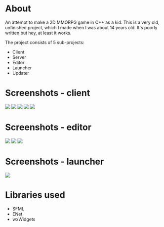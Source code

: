 # About
An attempt to make a 2D MMORPG game in C++ as a kid. This is a very old, unfinished project, which I made when I was about 14 years old. It's poorly written but hey, at least it works.

The project consists of 5 sub-projects:
- Client
- Server
- Editor
- Launcher
- Updater

# Screenshots - client
<img src="http://i.imgur.com/0x3UTn8.png">
<img src="http://i.imgur.com/PflwMm9.png">
<img src="http://i.imgur.com/A9vXEvS.png">
<img src="http://i.imgur.com/RIyuSjX.png">
<img src="http://i.imgur.com/xCNbo5O.png">

# Screenshots - editor
<img src="http://i.imgur.com/EcBbTgv.png">
<img src="http://i.imgur.com/jXSrsGv.png">
<img src="http://i.imgur.com/u7ZHBvE.png">

# Screenshots - launcher
<img src="http://i.imgur.com/IyJhqce.png">

# Libraries used
- SFML
- ENet
- wxWidgets
